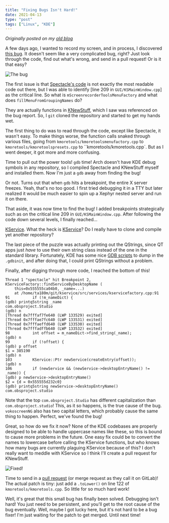 ```yaml
---
title: "Fixing Bugs Isn't Hard!"
date: 2021-04-13
type: "post"
tags: ["Linux", "KDE"]
---
```



*Originally posted on my [old blog](https://git.exozy.me/a/blog/src/branch/main/_posts/2021-04-13-fixing-bugs-isnt-hard.md)*


A few days ago, I wanted to record my screen, and in process, I discovered [this bug](https://bugs.kde.org/show_bug.cgi?id=417575). It doesn't seem like a very complicated bug, right? Just look through the code, find out what's wrong, and send in a pull request! Or is it that easy?

![The bug](/img/spectacle.png)

The first issue is that [Spectacle's code](https://invent.kde.org/graphics/spectacle) is not exactly the most readable code out there, but I was able to identify [line 209 in `GUI/KSMainWindow.cpp`] as the critical line. So what is `mScreenrecorderToolsMenuFactory` and what does `fillMenuFromGroupingNames` do?

They are actually functions in [KNewStuff](https://invent.kde.org/frameworks/knewstuff), which I saw was referenced on the bug report. So, I `git` cloned the repository and started to get my hands wet.

The first thing to do was to read through the code, except like Spectacle, it wasn't easy. To make things worse, the function calls snaked through various files, going from `kmoretools/kmoretoolsmenufactory.cpp` to `kmoretools/kmoretoolspresets.cpp` to ``kmoretools/kmoretools.cpp`. But as I went deeper, it got more and more confusing.

Time to pull out the power tools! `gdb` time! Arch doesn't have KDE debug symbols in any repository, so I compiled Spectacle and KNewStuff myself and installed them. Now I'm just a `gdb` away from finding the bug!

Or not. Turns out that when `gdb` hits a breakpoint, the entire X server freezes. Yeah, that's no too good. I first tried debugging it in a TTY but later realized it would be much easier to spin up a Xephyr nested server and run it on there.

That aside, it was now time to find the bug! I added breakpoints strategically such as on the critical line 209 in `GUI/KSMainWindow.cpp`. After following the code down several levels, I finally reached...

[KService](https://invent.kde.org/frameworks/knewstuff/blob/a90a326fb570315e13dc3f24e80e8a032b960647/src/kmoretools/kmoretools.cpp#L122). What the heck is [KService](https://invent.kde.org/frameworks/kservice/)? Do I really have to clone and compile yet another repository?

The last piece of the puzzle was actually printing out the QStrings, since QT apps just *have* to use their own string class instead of the one in the standard library. Fortunately, KDE has some nice [GDB scripts](https://invent.kde.org/sdk/kde-dev-scripts/-/blob/master/kde-devel-gdb) to dump in the `.gdbinit`, and after doing that, I could print QStrings without a problem.

Finally, after digging through more code, I reached the bottom of this!

```
Thread 1 "spectacle" hit Breakpoint 2, KServiceFactory::findServiceByDesktopName (
    this=0x555555ca04b0, _name=...)
    at /home/ta180m/git/kservice/src/services/kservicefactory.cpp:91
91          if (!m_nameDict) {
(gdb) printq5string _name
com.obsproject.Studio
(gdb) n
[Thread 0x7fffaf7fe640 (LWP 133529) exited]
[Thread 0x7fffae7fc640 (LWP 133531) exited]
[Thread 0x7fffaeffd640 (LWP 133530) exited]
[Thread 0x7fffadffb640 (LWP 133532) exited]
98          int offset = m_nameDict->find_string(_name);
(gdb) n
99          if (!offset) {
(gdb) p offset
$1 = 385190
(gdb) n
103         KService::Ptr newService(createEntry(offset));
(gdb) n
106         if (newService && (newService->desktopEntryName() != _name)) {
(gdb) p newService->desktopEntryName()
$2 = {d = 0x555555d232c0}
(gdb) printq5string newService->desktopEntryName()
com.obsproject.studio
```

Note that the top `com.obsproject.Studio` has different capitalization than `com.obsproject.studio`! This, as it so happens, is the true cause of the bug. `vokoscreenNG` also has two capital letters, which probably cause the same thing to happen. Perfect, we've found the bug!

Great, so how do we fix it now? None of the KDE codebases are properly designed to be able to handle uppercase names like these, so this is bound to cause more problems in the future. One easy fix could be to convert the names to lowercase before calling the KService functions, but who knows how many bugs are currently plaguing KService because of this? I don't really want to meddle with KService so I think I'll create a pull request for KNewStuff.

![Fixed!](/img/spectacle-patched.png)

Time to send in a [pull request](https://invent.kde.org/frameworks/knewstuff/-/merge_requests/115) (or merge request as they call it on GitLab)! The actual patch is tiny: just add a `.toLower()` on line 122 of `kmoretools/kmoretools.cpp`. So little for so much hard work!

Well, it's great that this small bug has finally been solved. Debugging isn't hard! You just need to be persistent, and you'll get to the root cause of the bug eventually. Well, maybe I got lucky here, but it's not hard to be a bug fixer! I'm just waiting for the patch to get merged. Until next time!

